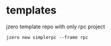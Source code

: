 # templates

jzero template repo with only rpc project

```shell
jzero new simplerpc --frame rpc
```